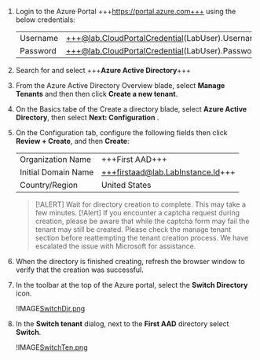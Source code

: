 1. Login to the Azure Portal +++https://portal.azure.com+++ using the below credentials:

    |||
    |--|--|
    |Username|+++@lab.CloudPortalCredential(LabUser).Username+++|
    |Password|+++@lab.CloudPortalCredential(LabUser).Password+++|

1. Search for and select +++**Azure Active Directory**+++

1. From the Azure Active Directory Overview blade, select **Manage Tenants** and then then click **Create a new tenant**.

1. On the Basics tabe of the Create a directory blade, select **Azure Active Directory**, then select **Next: Configuration** .

1. On the Configuration tab, configure the following fields then click **Review + Create**, and then **Create**:

    |||
    |--|--|
    |Organization Name|+++First AAD+++|
    |Initial Domain Name|+++firstaad@lab.LabInstance.Id+++|
    |Country/Region|United States|

    > [!ALERT] Wait for directory creation to complete. This may take a few minutes.
    > [!Alert] If you encounter a captcha request during creation, please be aware that while the captcha form may fail the tenant may still be created. Please check the manage tenant section before reattempting the tenant creation process. We have escalated the issue with Microsoft for assistance.

1. When the directory is finished creating, refresh the browser window to verify that the creation was successful.

1. In the toolbar at the top of the Azure portal, select the **Switch Directory** icon.

    !IMAGE[SwitchDir.png](SwitchDir.png)

1. In the **Switch tenant** dialog, next to the **First AAD** directory select **Switch**.

    !IMAGE[SwitchTen.png](SwitchTen.png)